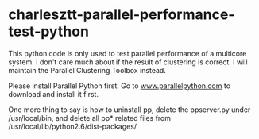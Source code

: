 charlesztt-parallel-performance-test-python
=====================================

This python code is only used to test parallel performance of a multicore system. I don't care much about if the result of clustering is correct. I will maintain the Parallel Clustering Toolbox instead.

Please install Parallel Python first. Go to www.parallelpython.com to download and install it first.

One more thing to say is how to uninstall pp, delete the ppserver.py under /usr/local/bin, and delete all pp* related files from /usr/local/lib/python2.6/dist-packages/